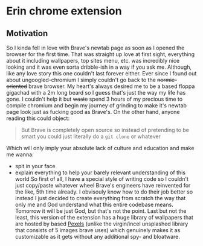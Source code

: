 # Erin chrome extension

## Motivation
So I kinda fell in love with Brave's newtab page as soon as I opened the browser for the first time. That was straight up love at first sight, everything about it including wallpapers, top sites menu, etc. was incredibly nice looking and it was even sorta dribble-ish in a way if you ask me. Although, like any love story this one couldn't last forever either. Ever since I found out about ungoogled-chromium I simply couldn't go back to the ~~normie-oriented~~ brave browser. My heart's always desired me to be a based floppa gigachad with a 2m long beard so I guess that's just the way my life has gone. I couldn't help it but ~~waste~~ spend 3 hours of my precious time to compile chromium and begin my journey of grinding to make it's newtab page look just as fucking good as Brave's. On the other hand, anyone reading this could object:

> But Brave is completely open source so instead of pretending to be smart you could just literally do a ```git clone``` or whatever

Which will only imply your absolute lack of culture and education and make me wanna:
- spit in your face
- explain everything to help your barely relevant understanding of this world
So first of all, I have a special style of writing code so I couldn't just copy/paste whatever wheel Brave's engineers have reinvented for the like, 5th time already. I obvisouly know how to do their job better so instead I just decided to create everything from scratch the way that only me and God understand what this entire codebase means. Tomorrow it will be just God, but that's not the point. Last but not the least, this version of the extension has a huge library of wallpapers that are hosted by based [Pexels](https://www.pexels.com/) (unlike the virgin/incel unsplashed library that consists of 5 images brave uses) which genuinely makes it as customizable as it gets without any additional spy- and bloatware.